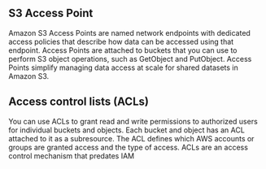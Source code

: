 ## S3 Access Point
Amazon S3 Access Points are named network endpoints with dedicated access policies that describe how data can be accessed using that endpoint. Access Points are attached to buckets that you can use to perform S3 object operations, such as GetObject and PutObject. Access Points simplify managing data access at scale for shared datasets in Amazon S3.

## Access control lists (ACLs)
You can use ACLs to grant read and write permissions to authorized users for individual buckets and objects. Each bucket and object has an ACL attached to it as a subresource. The ACL defines which AWS accounts or groups are granted access and the type of access. ACLs are an access control mechanism that predates IAM